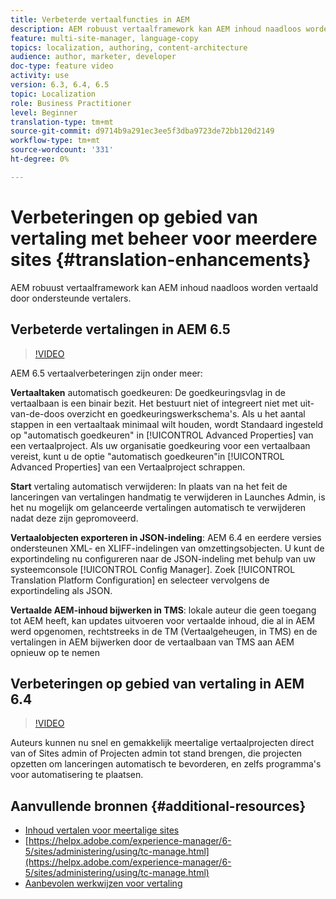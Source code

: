 ```yaml
---
title: Verbeterde vertaalfuncties in AEM
description: AEM robuust vertaalframework kan AEM inhoud naadloos worden vertaald door ondersteunde vertalers. Leer meer over de nieuwste verbeteringen.
feature: multi-site-manager, language-copy
topics: localization, authoring, content-architecture
audience: author, marketer, developer
doc-type: feature video
activity: use
version: 6.3, 6.4, 6.5
topic: Localization
role: Business Practitioner
level: Beginner
translation-type: tm+mt
source-git-commit: d9714b9a291ec3ee5f3dba9723de72bb120d2149
workflow-type: tm+mt
source-wordcount: '331'
ht-degree: 0%

---
```



# Verbeteringen op gebied van vertaling met beheer voor meerdere sites {#translation-enhancements}

AEM robuust vertaalframework kan AEM inhoud naadloos worden vertaald door ondersteunde vertalers.

## Verbeterde vertalingen in AEM 6.5

>[!VIDEO](https://video.tv.adobe.com/v/27405?quality=9&learn=on)

AEM 6.5 vertaalverbeteringen zijn onder meer:

**Vertaaltaken** automatisch goedkeuren: De goedkeuringsvlag in de vertaalbaan is een binair bezit. Het bestuurt niet of integreert niet met uit-van-de-doos overzicht en goedkeuringswerkschema&#39;s. Als u het aantal stappen in een vertaaltaak minimaal wilt houden, wordt Standaard ingesteld op &quot;automatisch goedkeuren&quot; in [!UICONTROL Advanced Properties] van een vertaalproject. Als uw organisatie goedkeuring voor een vertaalbaan vereist, kunt u de optie &quot;automatisch goedkeuren&quot;in [!UICONTROL Advanced Properties] van een Vertaalproject schrappen.

**Start** vertaling automatisch verwijderen: In plaats van na het feit de lanceringen van vertalingen handmatig te verwijderen in Launches Admin, is het nu mogelijk om gelanceerde vertalingen automatisch te verwijderen nadat deze zijn gepromoveerd.

**Vertaalobjecten exporteren in JSON-indeling**: AEM 6.4 en eerdere versies ondersteunen XML- en XLIFF-indelingen van omzettingsobjecten. U kunt de exportindeling nu configureren naar de JSON-indeling met behulp van uw systeemconsole [!UICONTROL Config Manager]. Zoek [!UICONTROL Translation Platform Configuration] en selecteer vervolgens de exportindeling als JSON.

**Vertaalde AEM-inhoud bijwerken in TMS**: lokale auteur die geen toegang tot AEM heeft, kan updates uitvoeren voor vertaalde inhoud, die al in AEM werd opgenomen, rechtstreeks in de TM (Vertaalgeheugen, in TMS) en de vertalingen in AEM bijwerken door de vertaalbaan van TMS aan AEM opnieuw op te nemen

## Verbeteringen op gebied van vertaling in AEM 6.4

>[!VIDEO](https://video.tv.adobe.com/v/21309?quality=9&learn=on)

Auteurs kunnen nu snel en gemakkelijk meertalige vertaalprojecten direct van of Sites admin of Projecten admin tot stand brengen, die projecten opzetten om lanceringen automatisch te bevorderen, en zelfs programma&#39;s voor automatisering te plaatsen.

## Aanvullende bronnen {#additional-resources}

* [Inhoud vertalen voor meertalige sites](https://helpx.adobe.com/experience-manager/6-5/sites/administering/using/translation.html)
* [https://helpx.adobe.com/experience-manager/6-5/sites/administering/using/tc-manage.html](https://helpx.adobe.com/experience-manager/6-5/sites/administering/using/tc-manage.html)
* [Aanbevolen werkwijzen voor vertaling](https://helpx.adobe.com/experience-manager/6-5/sites/administering/using/tc-bp.html)